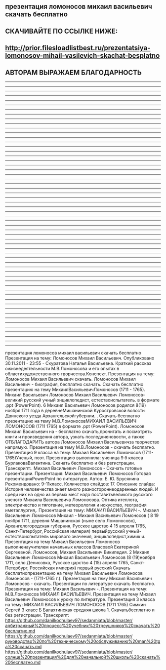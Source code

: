 презентация ломоносов михаил васильевич скачать бесплатно
--------------------------------------------------
СКАЧИВАЙТЕ ПО ССЫЛКЕ НИЖЕ:
--------------------------------------------------
http://prior.filesloadlistbest.ru/prezentatsiya-lomonosov-mihail-vasilevich-skachat-besplatno
--------------------------------------------------
АВТОРАМ ВЫРАЖАЕМ БЛАГОДАРНОСТЬ
--------------------------------------------------
--------------------------------------------------
--------------------------------------------------
--------------------------------------------------
--------------------------------------------------
--------------------------------------------------
--------------------------------------------------
--------------------------------------------------
--------------------------------------------------
--------------------------------------------------
--------------------------------------------------
--------------------------------------------------
--------------------------------------------------
--------------------------------------------------
--------------------------------------------------
--------------------------------------------------
--------------------------------------------------
--------------------------------------------------
--------------------------------------------------
--------------------------------------------------
--------------------------------------------------
--------------------------------------------------
--------------------------------------------------
--------------------------------------------------
--------------------------------------------------
--------------------------------------------------
--------------------------------------------------
--------------------------------------------------
--------------------------------------------------
--------------------------------------------------
--------------------------------------------------
--------------------------------------------------
--------------------------------------------------
--------------------------------------------------
--------------------------------------------------
--------------------------------------------------
--------------------------------------------------
--------------------------------------------------
--------------------------------------------------
--------------------------------------------------
--------------------------------------------------
--------------------------------------------------
--------------------------------------------------
--------------------------------------------------
--------------------------------------------------
--------------------------------------------------
--------------------------------------------------
--------------------------------------------------
--------------------------------------------------
--------------------------------------------------
--------------------------------------------------
--------------------------------------------------
--------------------------------------------------
--------------------------------------------------
--------------------------------------------------
--------------------------------------------------
--------------------------------------------------
--------------------------------------------------
--------------------------------------------------
презентация ломоносов михаил васильевич скачать бесплатно Презентация на тему: Ломоносов Михаил Васильевич. Опубликовано 30.11.2011 - 23:55 - Скуратова Наталья Васильевна. Краткий рассказ ожизнедеятельности М.В.Ломоносова и его опытах в областихудожественного творчества.Конспект. Презентация на тему: Ломоносов Михаил Васильевич  скачать. Ломоносов Михаил Васильевич - биография, бесплатно скачать. Скачать бесплатно презентацию на тему МихаилВасильевичЛомоносов (1711 - 1765). Михаил Васильевич Ломоносов Михаил Васильевич Ломоносов- великий русский учный энциклопедист, естествоиспытатель. в формате .ppt (PowerPoint). 6 Михаил Васильевич Ломоносов родился 8(19) ноября 1711 года в деревнеМишанинской Куростровской волости Двинского уезда Архангельскойгубернии. . Скачать бесплатно презентацию на тему М.В.ЛомоносовМИХАИЛ ВАСИЛЬЕВИЧ ЛОМОНОСОВ (1711  1765) в формате .ppt (PowerPoint). Ломоносов Михаил Васильевич на  - бесплатно скачать,прочитать и посмотреть книги и произведения автора, узнать последниеновости, а также ОТБЛАГОДАРИТЬ автора Ломоносов Михаил Васильевичза творчество напрямую. Презентация на тему М.В.Ломоносов - скачать бесплатно. Презентация 9 класса на тему: Михаил Васильевич Ломоносов (1711-1765)Ученый, поэт. Презентацию выполнила: ученица 9 б класса БурлаковаВалентина. Скачать бесплатно и без регистрации.  Транскрипт:. Михаил Васильевич Ломоносов - Скачать готовые презентации. Презентация: Михаил Васильевич Ломоносов  Готовая презентацияPowerPoint по литературе. Автор: Е. Ю. Брусянина Рекомендовано: 9-11класс. Количество слайдов: 17. Описание слайда: История человечества знает много разностороннеодаренных людей. И среди них на одно из первых мест надо поставитьвеликого русского ученого Михаила Васильевича Ломоносова. Оптика итеплота, электричество и тяготение, метеорология и искусство, география иметаллургия,. Презентация на тему: МИХАИЛ ВАСИЛЬЕВИЧ  -. Михаил Васильевич Ломоносов Михаил  -
Михаил Васильевич Ломоносов ( 8 19 ноября 1711, деревня Мишанинская (ныне  село Ломоносово), Архангелогородская губерния, Русское царство 4 15 апреля 1765, Санкт-Петербург, Российская империя)  первыйрусский учный-естествоиспытатель мирового значения, энциклопедист,химик и. Презентация на тему Михаил Васильевич Ломоносов выполненаучителем начальных классов Власовой Екатериной Сергеевной. Ломоносов, Михаил Васильевич  Википедия. 2 Михаил Васильевич Ломоносов Михаил Васильевич Ломоносов (8 (19)ноября 1711, село Денисовка, Русское царство 4 (15) апреля 1765, Санкт-Петербург, Российская империя) первый русский  Скачать бесплатнопрезентацию на тему Михаил Васильевич Ломоносов Ломоносов - (1711-1765 г.). Презентация на тему Михаил Васильевич Ломоносов - скачать. Презентации по литературе скачать бесплатно. Презентация на тему: Михаил Васильевич  -. Презентация на тему: М.В.Ломоносов МИХАИЛ ВАСИЛЬЕВИЧ. Презентация на тему Михаил Васильевич Ломоносов к уроку по литературе. Презентация 3 класса на тему: МИХАИЛ ВАСИЛЬЕВИЧ ЛОМОНОСОВ (1711 1765) Симкин Сергей 3 класс Б Балахтинская средняя школа 1. Скачатьбесплатно и без регистрации.  Транскрипт:
https://github.com/danilkochulaev97/sedanmiata/blob/master/арбитражный%20процесс%20учебник%20треушников%20скачать%20бесплатно.md
https://github.com/danilkochulaev97/sedanmiata/blob/master/руководство%20по%20техническому%20обслуживанию%20man%20tga%20скачать.md
https://github.com/danilkochulaev97/sedanmiata/blob/master/солнце%20презентация%20для%20начальной%20школы%20скачать%20бесплатно.md